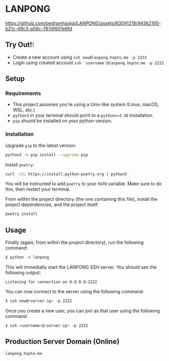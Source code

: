 # LANPONG
https://github.com/pedramhaqiqi/LANPONG/assets/63091219/94362195-b21c-49c3-a09c-767df601e6fd


## Try Out!:
  - Create a new account using ```ssh new@lanpong.hopto.me -p 2222```
  - Login using created account ```ssh 'username'@lanpong.hopto.me -p 2222```

## Setup

### Requirements

- This project assumes you're using a Unix-like system (Linux, macOS, WSL, etc.)
- `python3` in your terminal should point to a `python>=3.10` installation.
- `pip` shuold be installed on your python version.

### Installation

Upgrade `pip` to the latest version:
```bash
python3 -m pip install --upgrade pip
```

Install `poetry`:
```bash
curl -sSL https://install.python-poetry.org | python3 -
```

You will be instructed to add `poetry` to your `PATH` variable.
Make sure to do this, then restart your terminal.

From within the project directory (the one containing this file), install the project dependencies, and the project itself:
```bash
poetry install
```

## Usage

Finally (again, from within the project directory), run the following command:
```bash
$ python -m lanpong
```

This will immediatly start the LANPONG SSH server.
You should see the following output:

```
Listening for connection on 0.0.0.0:2222
```

You can now connect to the server using the following command:
```bash
$ ssh new@<server-ip> -p 2222
```

Once you create a new user, you can join as that user using the following command:
```bash
$ ssh <username>@<server-ip> -p 2222
```

## Production Server Domain (Online)
```bash
lanpong.hopto.me
```
